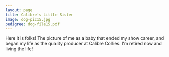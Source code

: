 ```yaml
---
layout: page
title: Calibre's Little Sister
image: dog-pic15.jpg
pedigree: dog-file15.pdf
---
```


Here it is folks! The picture of me as a baby that ended my show career, and began my life as the quality producer at
Calibre Collies. I'm retired now and living the life!